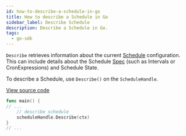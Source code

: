 ```yaml
---
id: how-to-describe-a-schedule-in-go
title: How to describe a Schedule in Go
sidebar_label: Describe Schedule
description: Describe a Schedule in Go.
tags:
  - go-sdk
---
```


`Describe` retrieves information about the current [Schedule](/concepts/what-is-a-schedule) configuration.
This can include details about the Schedule [Spec](/concepts/what-is-a-schedule#spec) (such as Intervals or CronExpressions) and Schedule State.

To describe a Schedule, use `Describe()` on the `ScheduleHandle`.

<a class="dacx-source-link" href="https://github.com/temporalio/documentation-samples-go/blob/add-go-schedule-sample/schedule/describe/main_dacx.go">View source code</a>

```go
func main() {
// ...
	// describe schedule
	scheduleHandle.Describe(ctx)
}
// ...
```
